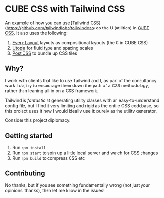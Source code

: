 # CUBE CSS with Tailwind CSS

An example of how you can use [Tailwind CSS]
(https://github.com/tailwindlabs/tailwindcss) as the U (utilities) in
[CUBE CSS](https://cube.fyi/). It also uses the following:

1. [Every Layout](https://every-layout.dev/) layouts as compositional layouts (the C in CUBE CSS) 
2. [Utopia](https://utopia.fyi/) for fluid type and spacing scales 
3. [Post CSS](https://postcss.org/) to bundle up CSS files

## Why? 

I work with clients that like to use Tailwind and I, as part of the
consultancy work I do, try to encourage them down the path of a CSS
methodology, rather than leaning all-in on a CSS framework. 

Tailwind is _fantastic_ at generating utility classes with an
easy-to-understand config file, but I find it very limiting and rigid as the
entire CSS codebase, so this project uses it how I would ideally use it:
purely as the utility generator.

Consider this project diplomacy.

## Getting started 

1. Run `npm install`
2. Run `npm start` to spin up a little local server and watch for CSS changes
2. Run `npm build` to compress CSS etc

## Contributing

No thanks, but if you see something fundamentally wrong (not just your
opinions, thanks), then let me know in the issues! 